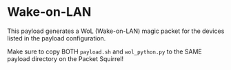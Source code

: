 # Wake-on-LAN

This payload generates a WoL (Wake-on-LAN) magic packet for the devices listed in the 
payload configuration.

Make sure to copy BOTH `payload.sh` and `wol_python.py` to the SAME payload directory on
the Packet Squirrel!